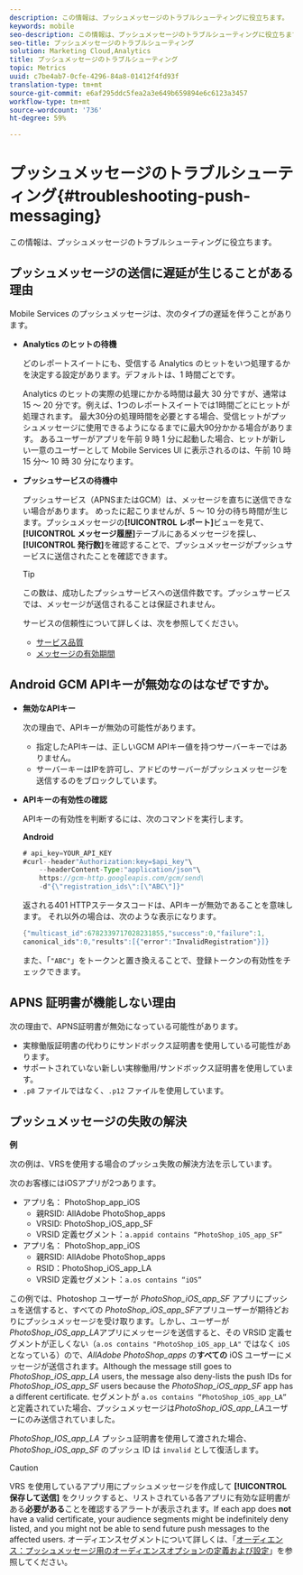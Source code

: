 ```yaml
---
description: この情報は、プッシュメッセージのトラブルシューティングに役立ちます。
keywords: mobile
seo-description: この情報は、プッシュメッセージのトラブルシューティングに役立ちます。
seo-title: プッシュメッセージのトラブルシューティング
solution: Marketing Cloud,Analytics
title: プッシュメッセージのトラブルシューティング
topic: Metrics
uuid: c7be4ab7-0cfe-4296-84a8-01412f4fd93f
translation-type: tm+mt
source-git-commit: e6af295ddc5fea2a3e649b659894e6c6123a3457
workflow-type: tm+mt
source-wordcount: '736'
ht-degree: 59%

---
```



# プッシュメッセージのトラブルシューティング{#troubleshooting-push-messaging}

この情報は、プッシュメッセージのトラブルシューティングに役立ちます。

## プッシュメッセージの送信に遅延が生じることがある理由

Mobile Services のプッシュメッセージは、次のタイプの遅延を伴うことがあります。

* **Analytics のヒットの待機**

   どのレポートスイートにも、受信する Analytics のヒットをいつ処理するかを決定する設定があります。デフォルトは、1 時間ごとです。

   Analytics のヒットの実際の処理にかかる時間は最大 30 分ですが、通常は 15 ～ 20 分です。例えば、1つのレポートスイートでは1時間ごとにヒットが処理されます。 最大30分の処理時間を必要とする場合、受信ヒットがプッシュメッセージに使用できるようになるまでに最大90分かかる場合があります。 あるユーザーがアプリを午前 9 時 1 分に起動した場合、ヒットが新しい一意のユーザーとして Mobile Services UI に表示されるのは、午前 10 時 15 分～ 10 時 30 分になります。

* **プッシュサービスの待機中**

   プッシュサービス（APNSまたはGCM）は、メッセージを直ちに送信できない場合があります。 めったに起こりませんが、5 ～ 10 分の待ち時間が生じます。プッシュメッセージの&#x200B;**[!UICONTROL レポート]**&#x200B;ビューを見て、**[!UICONTROL メッセージ履歴]**&#x200B;テーブルにあるメッセージを探し、**[!UICONTROL 発行数]**&#x200B;を確認することで、プッシュメッセージがプッシュサービスに送信されたことを確認できます。

   >[!TIP]
   >
   >この数は、成功したプッシュサービスへの送信件数です。プッシュサービスでは、メッセージが送信されることは保証されません。

   サービスの信頼性について詳しくは、次を参照してください。

   * [サービス品質](https://developer.apple.com/library/content/documentation/NetworkingInternet/Conceptual/RemoteNotificationsPG/APNSOverview.html#//apple_ref/doc/uid/TP40008194-CH8-SW5l)
   * [メッセージの有効期間](https://developers.google.com/cloud-messaging/concept-options#lifetime)

## Android GCM APIキーが無効なのはなぜですか。

* **無効なAPIキー**

   次の理由で、APIキーが無効の可能性があります。

   * 指定したAPIキーは、正しいGCM APIキー値を持つサーバーキーではありません。
   * サーバーキーはIPを許可し、アドビのサーバーがプッシュメッセージを送信するのをブロックしています。

* **APIキーの有効性の確認**

   APIキーの有効性を判断するには、次のコマンドを実行します。

   **Android**

   ```java
   # api_key=YOUR_API_KEY
   #curl--header"Authorization:key=$api_key"\
       --headerContent-Type:"application/json"\ 
       https://gcm-http.googleapis.com/gcm/send\
       -d"{\"registration_ids\":[\"ABC\"]}"
   ```

   返される401 HTTPステータスコードは、APIキーが無効であることを意味します。 それ以外の場合は、次のような表示になります。

   ```java
   {"multicast_id":6782339717028231855,"success":0,"failure":1,
   canonical_ids":0,"results":[{"error":"InvalidRegistration"}]}
   ```

   また、「`"ABC"`」をトークンと置き換えることで、登録トークンの有効性をチェックできます。

## APNS 証明書が機能しない理由

次の理由で、APNS証明書が無効になっている可能性があります。

* 実稼働版証明書の代わりにサンドボックス証明書を使用している可能性があります。
* サポートされていない新しい実稼働用/サンドボックス証明書を使用しています。
* `.p8` ファイルではなく、`.p12` ファイルを使用しています。

## プッシュメッセージの失敗の解決

**例**

次の例は、VRSを使用する場合のプッシュ失敗の解決方法を示しています。

次のお客様にはiOSアプリが2つあります。

* アプリ名： PhotoShop_app_iOS
   * 親RSID: AllAdobe PhotoShop_apps
   * VRSID: PhotoShop_iOS_app_SF
   * VRSID 定義セグメント：`a.appid contains “PhotoShop_iOS_app_SF”`
* アプリ名： PhotoShop_app_iOS
   * 親RSID: AllAdobe PhotoShop_apps
   * RSID：PhotoShop_iOS_app_LA
   * VRSID 定義セグメント：`a.os contains “iOS”`

この例では、Photoshop ユーザーが *PhotoShop_iOS_app_SF* アプリにプッシュを送信すると、すべての *PhotoShop_iOS_app_SF*&#x200B;アプリユーザーが期待どおりにプッシュメッセージを受け取ります。しかし、ユーザーが *PhotoShop_iOS_app_LA*&#x200B;アプリにメッセージを送信すると、その VRSID 定義セグメントが正しくない（`a.os contains "PhotoShop_iOS_app_LA"` ではなく `iOS` となっている）ので、*AllAdobe PhotoShop_apps* の&#x200B;**すべての** iOS ユーザーにメッセージが送信されます。Although the message still goes to *PhotoShop_iOS_app_LA* users, the message also deny-lists the push IDs for *PhotoShop_iOS_app_SF* users because the *PhotoShop_iOS_app_SF* app has a different certificate. セグメントが `a.os contains “PhotoShop_iOS_app_LA”` と定義されていた場合、プッシュメッセージは&#x200B;*PhotoShop_iOS_app_LA*&#x200B;ユーザーにのみ送信されていました。

*PhotoShop_IOS_app_LA* プッシュ証明書を使用して渡された場合、*PhotoShop_iOS_app_SF* のプッシュ ID は `invalid` として復活します。

>[!CAUTION]
>
>VRS を使用しているアプリ用にプッシュメッセージを作成して **[!UICONTROL 保存して送信]** をクリックすると、リストされている各アプリに有効な証明書がある&#x200B;**必要がある**&#x200B;ことを確認するアラートが表示されます。If each app does **not** have a valid certificate, your audience segments might be indefinitely deny listed, and you might not be able to send future push messages to the affected users. オーディエンスセグメントについて詳しくは、「[オーディエンス：プッシュメッセージ用のオーディエンスオプションの定義および設定](/help/using/in-app-messaging/t-create-push-message/c-audience-push-message.md)」を参照してください。
